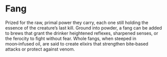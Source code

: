 # Fang

 Prized for the raw, primal power they carry, each one still holding the essence of the creature’s last kill. Ground into powder, a fang can be added to brews that grant the drinker heightened reflexes, sharpened senses, or the ferocity to fight without fear. Whole fangs, when steeped in moon‑infused oil, are said to create elixirs that strengthen bite‑based attacks or protect against venom.

